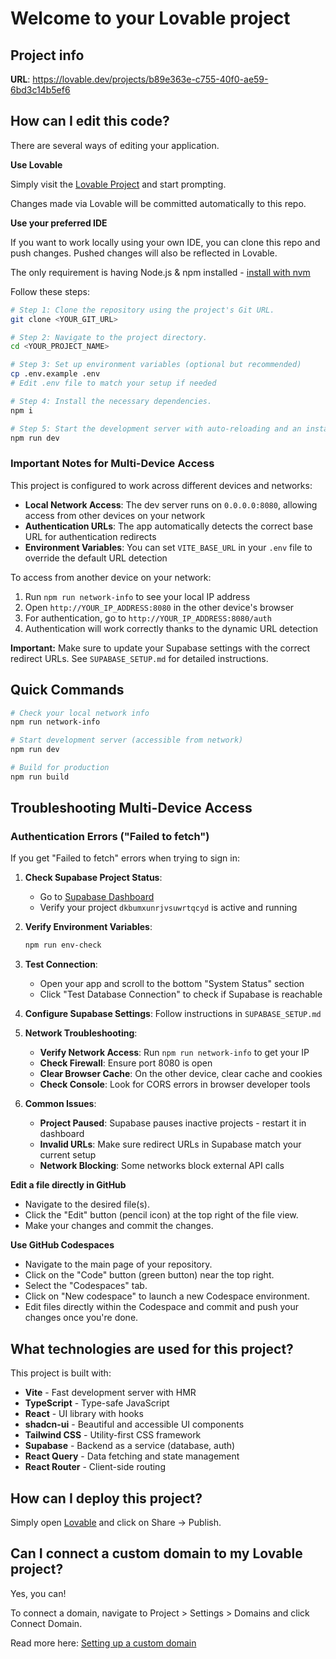 # Welcome to your Lovable project

## Project info

**URL**: https://lovable.dev/projects/b89e363e-c755-40f0-ae59-6bd3c14b5ef6

## How can I edit this code?

There are several ways of editing your application.

**Use Lovable**

Simply visit the [Lovable Project](https://lovable.dev/projects/b89e363e-c755-40f0-ae59-6bd3c14b5ef6) and start prompting.

Changes made via Lovable will be committed automatically to this repo.

**Use your preferred IDE**

If you want to work locally using your own IDE, you can clone this repo and push changes. Pushed changes will also be reflected in Lovable.

The only requirement is having Node.js & npm installed - [install with nvm](https://github.com/nvm-sh/nvm#installing-and-updating)

Follow these steps:

```sh
# Step 1: Clone the repository using the project's Git URL.
git clone <YOUR_GIT_URL>

# Step 2: Navigate to the project directory.
cd <YOUR_PROJECT_NAME>

# Step 3: Set up environment variables (optional but recommended)
cp .env.example .env
# Edit .env file to match your setup if needed

# Step 4: Install the necessary dependencies.
npm i

# Step 5: Start the development server with auto-reloading and an instant preview.
npm run dev
```

### Important Notes for Multi-Device Access

This project is configured to work across different devices and networks:

- **Local Network Access**: The dev server runs on `0.0.0.0:8080`, allowing access from other devices on your network
- **Authentication URLs**: The app automatically detects the correct base URL for authentication redirects
- **Environment Variables**: You can set `VITE_BASE_URL` in your `.env` file to override the default URL detection

To access from another device on your network:
1. Run `npm run network-info` to see your local IP address
2. Open `http://YOUR_IP_ADDRESS:8080` in the other device's browser
3. For authentication, go to `http://YOUR_IP_ADDRESS:8080/auth`
4. Authentication will work correctly thanks to the dynamic URL detection

**Important:** Make sure to update your Supabase settings with the correct redirect URLs. See `SUPABASE_SETUP.md` for detailed instructions.

## Quick Commands

```sh
# Check your local network info
npm run network-info

# Start development server (accessible from network)
npm run dev

# Build for production
npm run build
```

## Troubleshooting Multi-Device Access

### Authentication Errors ("Failed to fetch")

If you get "Failed to fetch" errors when trying to sign in:

1. **Check Supabase Project Status**: 
   - Go to [Supabase Dashboard](https://supabase.com/dashboard)
   - Verify your project `dkbumxunrjvsuwrtqcyd` is active and running

2. **Verify Environment Variables**:
   ```bash
   npm run env-check
   ```

3. **Test Connection**: 
   - Open your app and scroll to the bottom "System Status" section
   - Click "Test Database Connection" to check if Supabase is reachable

4. **Configure Supabase Settings**: Follow instructions in `SUPABASE_SETUP.md`

5. **Network Troubleshooting**:
   - **Verify Network Access**: Run `npm run network-info` to get your IP
   - **Check Firewall**: Ensure port 8080 is open
   - **Clear Browser Cache**: On the other device, clear cache and cookies
   - **Check Console**: Look for CORS errors in browser developer tools

6. **Common Issues**:
   - **Project Paused**: Supabase pauses inactive projects - restart it in dashboard
   - **Invalid URLs**: Make sure redirect URLs in Supabase match your current setup
   - **Network Blocking**: Some networks block external API calls

**Edit a file directly in GitHub**

- Navigate to the desired file(s).
- Click the "Edit" button (pencil icon) at the top right of the file view.
- Make your changes and commit the changes.

**Use GitHub Codespaces**

- Navigate to the main page of your repository.
- Click on the "Code" button (green button) near the top right.
- Select the "Codespaces" tab.
- Click on "New codespace" to launch a new Codespace environment.
- Edit files directly within the Codespace and commit and push your changes once you're done.

## What technologies are used for this project?

This project is built with:

- **Vite** - Fast development server with HMR
- **TypeScript** - Type-safe JavaScript
- **React** - UI library with hooks
- **shadcn-ui** - Beautiful and accessible UI components
- **Tailwind CSS** - Utility-first CSS framework
- **Supabase** - Backend as a service (database, auth)
- **React Query** - Data fetching and state management
- **React Router** - Client-side routing

## How can I deploy this project?

Simply open [Lovable](https://lovable.dev/projects/b89e363e-c755-40f0-ae59-6bd3c14b5ef6) and click on Share -> Publish.

## Can I connect a custom domain to my Lovable project?

Yes, you can!

To connect a domain, navigate to Project > Settings > Domains and click Connect Domain.

Read more here: [Setting up a custom domain](https://docs.lovable.dev/tips-tricks/custom-domain#step-by-step-guide)
